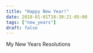 ```yaml
---
title: "Happy New Year!"
date: 2018-01-01T18:30:21-05:00
tags: ["new_years"]
draft: false
---
```


My New Years Resolutions
